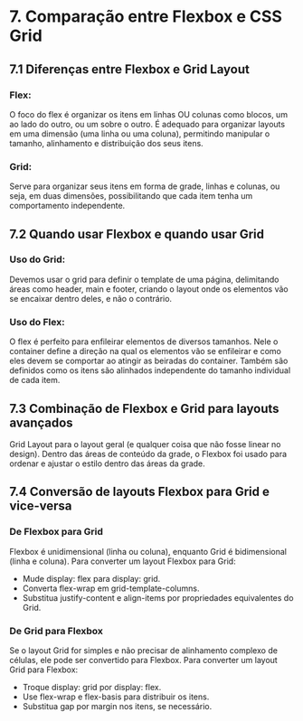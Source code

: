 # **7. Comparação entre Flexbox e CSS Grid**

## **7.1 Diferenças entre Flexbox e Grid Layout**

### Flex:
O foco do flex é organizar os itens em linhas OU colunas como blocos, um ao lado do outro, ou um sobre o outro. É adequado para organizar layouts em uma dimensão (uma linha ou uma coluna), permitindo manipular o tamanho, alinhamento e distribuição dos seus itens.

### Grid:
Serve para organizar seus itens em forma de grade, linhas e colunas, ou seja, em duas dimensões, possibilitando que cada item tenha um comportamento independente.

## **7.2 Quando usar Flexbox e quando usar Grid**

### Uso do Grid:
Devemos usar o grid para definir o template de uma página, delimitando áreas como header, main e footer, criando o layout onde os elementos vão se encaixar dentro deles, e não o contrário.

### Uso do Flex:
O flex é perfeito para enfileirar elementos de diversos tamanhos. Nele o container define a direção na qual os elementos vão se enfileirar e como eles devem se comportar ao atingir as beiradas do container. Também são definidos como os itens são alinhados independente do tamanho individual de cada item.

## **7.3 Combinação de Flexbox e Grid para layouts avançados**
 Grid Layout para o layout geral (e qualquer coisa que não fosse linear no design). Dentro das áreas de conteúdo da grade, o Flexbox foi usado para ordenar e ajustar o estilo dentro das áreas da grade.

## **7.4 Conversão de layouts Flexbox para Grid e vice-versa**
### De Flexbox para Grid
Flexbox é unidimensional (linha ou coluna), enquanto Grid é bidimensional (linha e coluna). Para converter um layout Flexbox para Grid:
- Mude display: flex para display: grid.
- Converta flex-wrap em grid-template-columns.
- Substitua justify-content e align-items por propriedades equivalentes do Grid.

### De Grid para Flexbox
Se o layout Grid for simples e não precisar de alinhamento complexo de células, ele pode ser convertido para Flexbox. Para converter um layout Grid para Flexbox:
- Troque display: grid por display: flex.
- Use flex-wrap e flex-basis para distribuir os itens.
- Substitua gap por margin nos itens, se necessário.